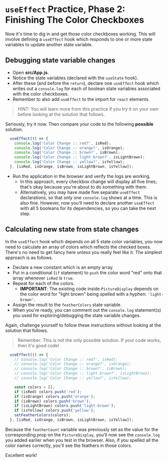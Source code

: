 # `useEffect` Practice, Phase 2: Finishing The Color Checkboxes

Now it's time to dig in and get those color checkboxes working. This will
involve defining a `useEffect` hook which responds to one or more state
variables to update another state variable.

## Debugging state variable changes

* Open __src/App.js__.
* Notice the state variables (declared with the `useState` hook).
* After these (and before the `return`), declare one `useEffect` hook which
writes out a `console.log` for each of boolean state variables associated with
the color checkboxes.
* Remember to also add `useEffect` to the import for `react` elements.

> HINT: You will learn more from this practice if you try it on your own before
> looking at the solution that follows.

Seriously, try it now. Then compare your code to the following **possible**
solution.

```javascript
  useEffect(() => {
    console.log('Color Change :: red?', isRed);
    console.log('Color Change :: orange?', isOrange);
    console.log('Color Change :: brown?', isBrown);
    console.log('Color Change :: light brown?', isLightBrown);
    console.log('Color Change :: yellow?', isYellow);
  }, [isRed, isOrange, isBrown, isLightBrown, isYellow]);
```

* Run the application in the browser and verify the logs are working.
  * In this approach, every checkbox change will display all five lines; that's
    okay because you're about to do something with them.
  * Alternatively, you may have made five separate `useEffect` declarations, so
    that only one `console.log` shows at a time. This is also fine. However, now
    you'll need to declare another `useEffect` with all 5 booleans for its
    dependencies, so you can take the next step.

## Calculating new state from state changes

In the `useEffect` hook which depends on all 5 state color variables, you now
need to calculate an array of colors which reflects the checked boxes. There's
no need to get fancy here unless you really feel like it. The simplest approach
is as follows.

* Declare a new constant which is an empty array.
* Put in a conditional (`if` statement) to `push` the color word "red" onto
that array whenever `isRed` is `true`.
* Repeat for each of the colors.
  * **IMPORTANT**: The existing code inside `PictureDisplay` depends on the
    color word for "light brown" being spelled with a hyphen: `'light-brown'`.
* Assign the result to the `featherColors` state variable.
* When you're ready, you can comment out the `console.log` statement(s) you used
for exploring/debugging the state variable changes.

Again, challenge yourself to follow these instructions without looking at the
solution that follows.

> Remember: This is not the only possible solution. If your code works, then
> it's good code!

```javascript
  useEffect(() => {
    // console.log('Color Change :: red?', isRed);
    // console.log('Color Change :: orange?', isOrange);
    // console.log('Color Change :: brown?', isBrown);
    // console.log('Color Change :: light brown?', isLightBrown);
    // console.log('Color Change :: yellow?', isYellow);

    const colors = [];
    if (isRed) colors.push('red');
    if (isOrange) colors.push('orange');
    if (isBrown) colors.push('brown');
    if (isLightBrown) colors.push('light-brown');
    if (isYellow) colors.push('yellow');
    setFeatherColors(colors);
  }, [isRed, isOrange, isBrown, isLightBrown, isYellow]);
```

Because the `featherCount` variable was previously set as the value for the
corresponding prop on the `PictureDisplay`, you'll now see the `console.log` you
added earlier when you test in the browser. Also, if you spelled all the color
names correctly, you'll see the feathers in those colors.

Excellent work!